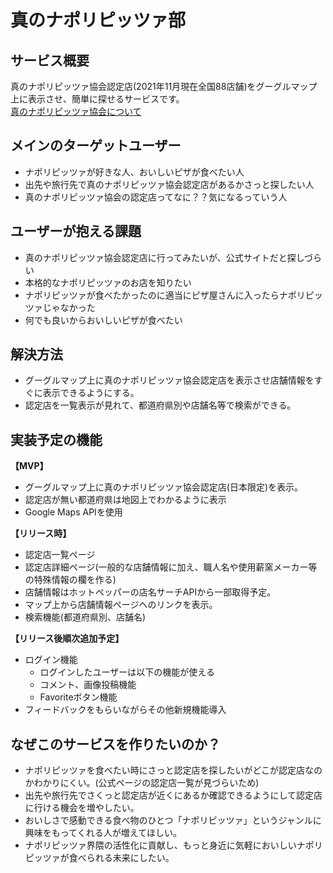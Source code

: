 # 真のナポリピッツァ部
## サービス概要
真のナポリピッツァ協会認定店(2021年11月現在全国88店舗)をグーグルマップ上に表示させ、簡単に探せるサービスです。  
[真のナポリピッツァ協会について](https://partenope.jp/about/vera_pizza.html)

## メインのターゲットユーザー
- ナポリピッツァが好きな人、おいしいピザが食べたい人
- 出先や旅行先で真のナポリピッツァ協会認定店があるかさっと探したい人
- 真のナポリピッツァ協会の認定店ってなに？？気になるっていう人

## ユーザーが抱える課題
- 真のナポリピッツァ協会認定店に行ってみたいが、公式サイトだと探しづらい
- 本格的なナポリピッツァのお店を知りたい
- ナポリピッツァが食べたかったのに適当にピザ屋さんに入ったらナポリピッツァじゃなかった
- 何でも良いからおいしいピザが食べたい

## 解決方法
- グーグルマップ上に真のナポリピッツァ協会認定店を表示させ店舗情報をすぐに表示できるようにする。
- 認定店を一覧表示が見れて、都道府県別や店舗名等で検索ができる。

## 実装予定の機能
**【MVP】**
  - グーグルマップ上に真のナポリピッツァ協会認定店(日本限定)を表示。
  - 認定店が無い都道府県は地図上でわかるように表示
  - Google Maps APIを使用  

**【リリース時】**
  - 認定店一覧ページ
  - 認定店詳細ページ(一般的な店舗情報に加え、職人名や使用薪窯メーカー等の特殊情報の欄を作る)
  - 店舗情報はホットペッパーの店名サーチAPIから一部取得予定。
  - マップ上から店舗情報ページへのリンクを表示。
  - 検索機能(都道府県別、店舗名)  

**【リリース後順次追加予定】**
  - ログイン機能
    - ログインしたユーザーは以下の機能が使える
    - コメント、画像投稿機能
    - Favoriteボタン機能
  - フィードバックをもらいながらその他新規機能導入

## なぜこのサービスを作りたいのか？
- ナポリピッツァを食べたい時にさっと認定店を探したいがどこが認定店なのかわかりにくい。(公式ページの認定店一覧が見づらいため)  
- 出先や旅行先でさくっと認定店が近くにあるか確認できるようにして認定店に行ける機会を増やしたい。  
- おいしさで感動できる食べ物のひとつ「ナポリピッツァ」というジャンルに興味をもってくれる人が増えてほしい。
- ナポリピッツァ界隈の活性化に貢献し、もっと身近に気軽においしいナポリピッツァが食べられる未来にしたい。
